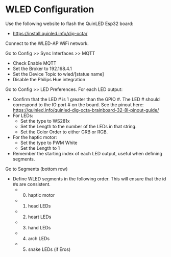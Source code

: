 # WLED Configuration

Use the following website to flash the QuinLED Esp32 board:
- https://install.quinled.info/dig-octa/

Connect to the WLED-AP WiFi network.

Go to Config >> Sync Interfaces >> MQTT
- Check Enable MQTT
- Set the Broker to 192.168.4.1
- Set the Device Topic to wled/[statue name]
- Disable the Philips Hue integration

Go to Config >> LED Preferences. For each LED output:
- Confirm that the LED # is 1 greater than the GPIO #. The LED #
  should correspond to the IO port # on the board. See the pinout
  here: https://quinled.info/quinled-dig-octa-brainboard-32-8l-pinout-guide/
- For LEDs:
  - Set the type to WS281x
  - Set the Length to the number of the LEDs in that string.
  - Set the Color Order to either GRB or RGB.
- For the haptic motor:
  - Set the type to PWM White
  - Set the Length to 1
- Remember the starting index of each LED output, useful when defining segments.

Go to Segments (bottom row)
- Define WLED segments in the following order. This will ensure
  that the id #s are consistent.
  - 0. haptic motor
  - 1. head LEDs
  - 2. heart LEDs
  - 3. hand LEDs
  - 4. arch LEDs
  - 5. snake LEDs (if Eros)
